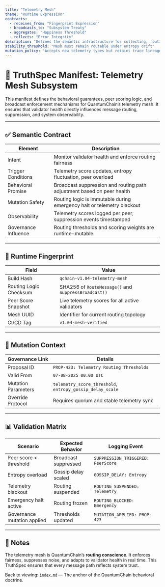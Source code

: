 ```yaml
---
title: "Telemetry Mesh"
theme: "Runtime Expression"
contracts:
  - receives_from: "Fingerprint Expression"
  - broadcasts_to: "Subsystem Treaty"
  - aggregates: "Happiness Threshold"
  - reflects: "Error Integrity"
description: "Defines the semantic infrastructure for collecting, routing, and reflecting runtime telemetry across behavioral subsystems."
stability_threshold: "Mesh must remain routable under entropy drift"
mutation_policy: "Accepts new telemetry types but retains trace lineage"
---
```


# 📡 TruthSpec Manifest: Telemetry Mesh Subsystem

This manifest defines the behavioral guarantees, peer scoring logic, and broadcast enforcement mechanisms for QuantumChain’s telemetry mesh. It ensures that validator health directly influences message routing, suppression, and system observability.

---

## ✅ Semantic Contract

| Element                | Description                                                                 |
|------------------------|-----------------------------------------------------------------------------|
| Intent                 | Monitor validator health and enforce routing fairness                      |
| Trigger Conditions     | Telemetry score updates, entropy fluctuation, peer overload                |
| Behavioral Promise     | Broadcast suppression and routing path adjustment based on peer health     |
| Mutation Safety        | Routing logic is immutable during emergency halt or telemetry blackout     |
| Observability          | Telemetry scores logged per peer; suppression events timestamped           |
| Governance Influence   | Routing thresholds and scoring weights are runtime-mutable                 |

---

## 🧬 Runtime Fingerprint

| Field                  | Value                                                  |
|------------------------|--------------------------------------------------------|
| Build Hash             | `qchain-v1.04-telemetry-mesh`                          |
| Routing Logic Checksum | SHA256 of `RouteMessage()` and `SuppressBroadcast()`   |
| Peer Score Snapshot    | Live telemetry scores for all active validators        |
| Mesh UUID              | Identifier for current routing topology                |
| CI/CD Tag              | `v1.04-mesh-verified`                                  |

---

## 📎 Mutation Context

| Governance Link        | Details                                                                    |
|------------------------|-----------------------------------------------------------------------------|
| Proposal ID            | `PROP-423: Telemetry Routing Thresholds`                                   |
| Valid From             | `07-08-2025 00:00 UTC`                                                      |
| Mutation Parameters    | `telemetry_score_threshold`, `entropy_gossip_delay_scale`                  |
| Override Protocol      | Requires quorum and stable telemetry sync                                  |

---

## 📊 Validation Matrix

| Scenario                              | Expected Behavior                      | Logging Event                     |
|---------------------------------------|----------------------------------------|-----------------------------------|
| Peer score < threshold                | Broadcast suppressed                   | `SUPPRESSION_TRIGGERED: PeerScore`|
| Entropy overload                      | Gossip delay scaled                    | `GOSSIP_DELAY: Entropy`           |
| Telemetry blackout                    | Routing suspended                      | `ROUTING_SUSPENDED: Telemetry`    |
| Emergency halt active                 | Routing frozen                         | `ROUTING_BLOCKED: Emergency`      |
| Governance mutation applied           | Thresholds updated                     | `MUTATION_APPLIED: PROP-423`      |

---

## 🧭 Notes

The telemetry mesh is QuantumChain’s **routing conscience**. It enforces fairness, suppresses noise, and adapts to validator health in real time. This TruthSpec ensures that every message path reflects system trust.


Back to viewing: [`index.md`](./index.md) — The anchor of the QuantumChain behavioral doctrine.
